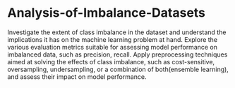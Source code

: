 # Analysis-of-Imbalance-Datasets

Investigate the extent of class imbalance in the dataset and understand the
implications it has on the machine learning problem at hand.
Explore the various evaluation metrics suitable for assessing model performance
on imbalanced data, such as precision, recall. Apply preprocessing techniques aimed at solving the effects of class imbalance,
such as cost-sensitive, oversampling, undersampling, or a combination of
both(ensemble learning), and assess their impact on model performance.
